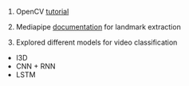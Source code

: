 1. OpenCV [tutorial](https://www.youtube.com/watch?v=oXlwWbU8l2o)
2. Mediapipe [documentation](https://mediapipe.readthedocs.io/en/latest/) for landmark extraction

3. Explored different models for video classification
- I3D
- CNN + RNN
- LSTM
